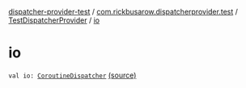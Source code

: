 [dispatcher-provider-test](../../index.md) / [com.rickbusarow.dispatcherprovider.test](../index.md) / [TestDispatcherProvider](index.md) / [io](./io.md)

# io

`val io: `[`CoroutineDispatcher`](https://kotlin.github.io/kotlinx.coroutines/kotlinx-coroutines-core/kotlinx.coroutines/-coroutine-dispatcher/index.html) [(source)](https://github.com/RBusarow/Dispatch/tree/master/dispatcher-provider-test/src/main/java/com/rickbusarow/dispatcherprovider/test/TestDispatcherProvider.kt#L30)